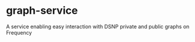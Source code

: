 # graph-service
A service enabling easy interaction with DSNP private and public graphs on Frequency
